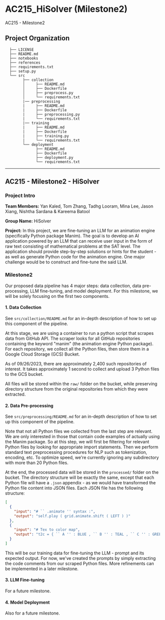 # AC215_HiSolver (Milestone2)

AC215 - Milestone2

## Project Organization

      ├── LICENSE
      ├── README.md
      ├── notebooks
      ├── references
      ├── requirements.txt
      ├── setup.py
      └── src
            ├── collection
            │     ├── README.md
            │     ├── Dockerfile
            │     ├── preprocess.py
            │     └── requirements.txt
            |── preprocessing
            |     ├── README.md
            |     ├── Dockerfile
            |     ├── preprocessing.py
            |     └── requirements.txt
            |── training
            |     ├── README.md
            |     ├── Dockerfile
            |     ├── training.py
            |     └── requirements.txt
            └── deployment
                  ├── README.md
                  ├── Dockerfile
                  ├── deployment.py
                  └── requirements.txt

---

## AC215 - Milestone2 - HiSolver

### Project Intro

**Team Members:**
Yan Kaled, Tom Zhang, Tadhg Looram, Mina Lee, Jason Xiang, Nishtha Sardana & Kareema Batool

**Group Name:**
HiSolver

**Project:**
In this project, we are fine-tuning an LLM for an animation engine (specifically Python package Manim). The goal is to develop an AI application powered by an LLM that can receive user input in the form of raw text consisting of mathematical problems at the SAT level. The application should provide step-by-step solutions or hints for the student - as well as generate Python code for the animation engine. One major challenge would be to construct and fine-tune the said LLM.

### Milestone2

Our proposed data pipeline has 4 major steps: data collection, data pre-processing, LLM fine-tuning, and model deployment. For this milestone, we will be solely focusing on the first two components.

#### 1. Data Collection

See `src/collection/README.md` for an in-depth description of how to set up this component of the pipeline.

At this stage, we are using a container to run a python script that scrapes data from GitHub API. The scraper looks for all GitHub repositories containing the keyword "manim" (the animation engine Python package). For each repository, we collect all the Python files, then store them in a Google Cloud Storage (GCS) Bucket.

As of 09/26/2023, there are approximately 2,400 such repositories of interest. It takes approximately 1 second to collect and upload 3 Python files to the GCS bucket.

All files will be stored within the `raw/` folder on the bucket, while preserving directory structure from the original repositories from which they were extracted.

#### 2. Data Pre-processing

See `src/preprocessing/README.md` for an in-depth description of how to set up this component of the pipeline.

Note that not all Python files we collected from the last step are relevant. We are only interested in those that contain code examples of actually using the Manim package. So at this step, we will first be filtering for relevant Python files by looking for appropriate import statements. Then we perform standard text preprocessing procedures for NLP such as tokenization, encoding, etc. To optimize speed, we're currently ignoring any subdirectory with more than 20 Python files.

At the end, the processed data will be stored in the `processed/` folder on the bucket. The directory structure will be exactly the same, except that each Python file will have a `.json` appendix - as we would have transformed the Python file content into JSON files. Each JSON file has the following structure:

```json
[
  {
    "input": "# `` .animate '' syntax :",
    "output": "self.play ( grid.animate.shift ( LEFT ) )"
  },
  {
    "input": "# Tex to color map",
    "output": "t2c = { `` A '' : BLUE , `` B '' : TEAL , `` C '' : GREEN , }"
  }
]
```

This will be our training data for fine-tuning the LLM - prompt and its expected output. For now, we've created the prompts by simply extracting the code comments from our scraped Python files. More refinements can be implemented in a later milestone.

#### 3. LLM Fine-tuning

For a future milestone.

#### 4. Model Deployment

Also for a future milestone.
